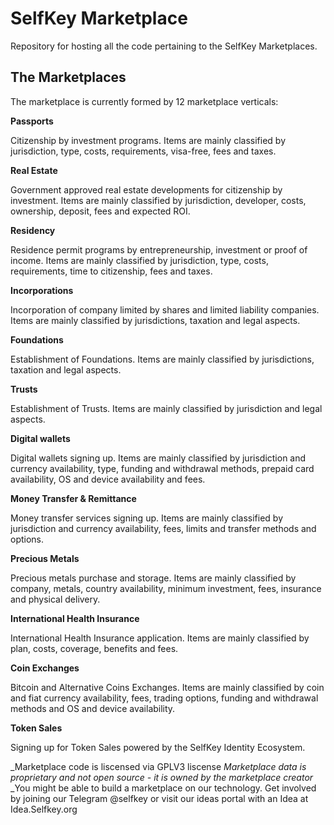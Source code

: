 # SelfKey Marketplace

Repository for hosting all the code pertaining to the SelfKey Marketplaces.

<!-- For more info on Selfkey, check the [whitepaper](). -->

## The Marketplaces
The marketplace is currently formed by 12 marketplace verticals:

**Passports**

Citizenship by investment programs. Items are mainly classified by jurisdiction, type, costs, requirements, visa-free, fees and taxes.

**Real Estate**

Government approved real estate developments for citizenship by investment. Items are mainly classified by jurisdiction, developer, costs, ownership, deposit, fees and expected ROI.

**Residency**

Residence permit programs by entrepreneurship, investment or proof of income. Items are mainly classified by jurisdiction, type, costs, requirements, time to citizenship, fees and taxes.

**Incorporations**

Incorporation of company limited by shares and limited liability companies. Items are mainly classified by jurisdictions, taxation and legal aspects.

**Foundations**

Establishment of Foundations. Items are mainly classified by jurisdictions, taxation and legal aspects.

**Trusts**

Establishment of Trusts. Items are mainly classified by jurisdiction and legal aspects.

**Digital wallets**

Digital wallets signing up. Items are mainly classified by jurisdiction and currency availability, type, funding and withdrawal methods, prepaid card availability, OS and device availability and fees.  

**Money Transfer & Remittance**

Money transfer services signing up. Items are mainly classified by jurisdiction and currency availability, fees, limits and transfer methods and options.

**Precious Metals**

Precious metals purchase and storage. Items are mainly classified by company, metals, country availability, minimum investment, fees, insurance and physical delivery.

**International Health Insurance**

International Health Insurance application. Items are mainly classified by plan, costs, coverage, benefits and fees.

**Coin Exchanges**

Bitcoin and Alternative Coins Exchanges. Items are mainly classified by coin and fiat currency availability, fees, trading options, funding and withdrawal methods and OS and device availability.

**Token Sales**

Signing up for Token Sales powered by the SelfKey Identity Ecosystem.

_Marketplace code is liscensed via GPLV3 liscense
_Marketplace data is proprietary and not open source - it is owned by the marketplace creator_
_You might be able to build a marketplace on our technology. Get involved by joining our Telegram @selfkey or visit our ideas portal with an Idea at Idea.Selfkey.org

